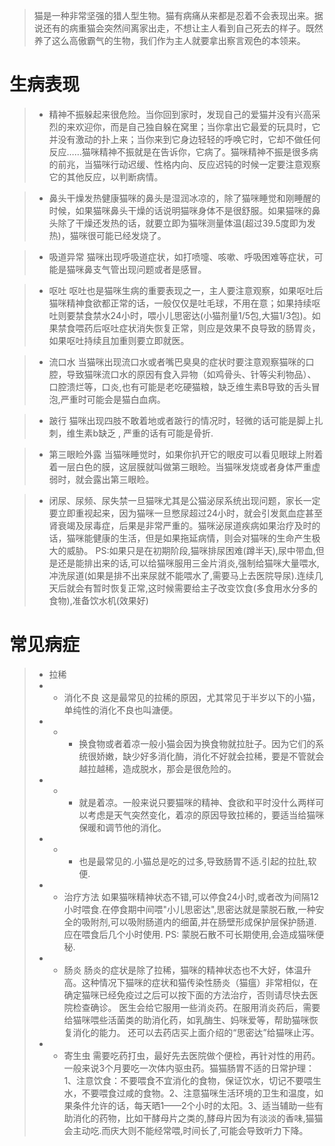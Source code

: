 > 猫是一种非常坚强的猎人型生物。猫有病痛从来都是忍着不会表现出来。据说还有的病重猫会突然间离家出走，不想让主人看到自己死去的样子。既然养了这么高傲霸气的生物，我们作为主人就要拿出察言观色的本领来。

# 生病表现
>- 精神不振躲起来很危险。当你回到家时，发现自己的爱猫并没有兴高采烈的来欢迎你，而是自己独自躲在窝里；当你拿出它最爱的玩具时，它并没有激动的扑上来；当你来到它身边轻轻的呼唤它时，它却不做任何反应……猫咪精神不振就是在告诉你，它病了。猫咪精神不振是很多病的前兆，当猫咪行动迟缓、性格内向、反应迟钝的时候一定要注意观察它的其他反应，以判断病情。

>- 鼻头干燥发热健康猫咪的鼻头是湿润冰凉的，除了猫咪睡觉和刚睡醒的时候，如果猫咪鼻头干燥的话说明猫咪身体不是很舒服。如果猫咪的鼻头除了干燥还发热的话，就要立即为猫咪测量体温(超过39.5度即为发热)，猫咪很可能已经发烧了。

>- 吸道异常 猫咪出现呼吸道症状，如打喷嚏、咳嗽、呼吸困难等症状，可能是猫咪鼻支气管出现问题或者是感冒。

>- 呕吐 呕吐也是猫咪生病的重要表现之一，主人要注意观察，如果呕吐后猫咪精神食欲都正常的话，一般仅仅是吐毛球，不用在意；如果持续呕吐则要禁食禁水24小时，喂小儿思密达(小猫剂量1/5包,大猫1/3包)。如果禁食喂药后呕吐症状消失恢复正常，则应是效果不良导致的肠胃炎，如果呕吐持续且加重则要立即就医。

>- 流口水 当猫咪出现流口水或者嘴巴臭臭的症状时要注意观察猫咪的口腔，导致猫咪流口水的原因有食入异物（如鸡骨头、针等尖利物品）、口腔溃烂等，口炎,也有可能是老吃硬猫粮，缺乏维生素B导致的舌头冒泡,严重时可能会是猫白血病。

>- 跛行 猫咪出现四肢不敢着地或者跛行的情况时，轻微的话可能是脚上扎刺，维生素b缺乏 , 严重的话有可能是骨折.

>- 第三眼睑外露 当猫咪睡觉时，如果你扒开它的眼皮可以看见眼球上附着着一层白色的膜，这层膜就叫做第三眼睑。当猫咪发烧或者身体严重虚弱时，就会露出第三眼睑。

>- 闭尿、尿频、尿失禁一旦猫咪尤其是公猫泌尿系统出现问题，家长一定要立即重视起来，因为猫咪一旦憋尿超过24小时，就会引发氮血症甚至肾衰竭及尿毒症，后果是非常严重的。猫咪泌尿道疾病如果治疗及时的话，猫咪能健康的生活，但是如果拖延病情，则会对猫咪的生命产生极大的威胁。
PS:如果只是在初期阶段,猫咪排尿困难(蹲半天),尿中带血,但是还是能排出来的话,可以给猫咪服用三金片消炎,强制给猫咪大量喂水,冲洗尿道(如果是排不出来尿就不能喂水了,需要马上去医院导尿).连续几天后就会有暂时恢复正常,这时候需要给主子改变饮食(多食用水分多的食物),准备饮水机(效果好)

# 常见病症
>- 拉稀
>- - 消化不良 这是最常见的拉稀的原因，尤其常见于半岁以下的小猫，单纯性的消化不良也叫溏便。
>- - - 换食物或者着凉一般小猫会因为换食物就拉肚子。因为它们的系统很娇嫩，缺少好多消化酶，消化不好就会拉稀，要是不管就会越拉越稀，造成脱水，那会是很危险的。
>- - - 就是着凉。一般来说只要猫咪的精神、食欲和平时没什么两样可以考虑是天气突然变化，着凉的原因导致拉稀的，要适当给猫咪保暖和调节他的消化。
>- - - 也是最常见的.小猫总是吃的过多,导致肠胃不适.引起的拉肚,软便.
>- - 治疗方法
如果猫咪精神状态不错,可以停食24小时,或者改为间隔12小时喂食.在停食期中间喂"小儿思密达",思密达就是蒙脱石散,一种安全的吸附剂,可以吸附肠道内的细菌,并在肠壁形成保护层保护肠道.应在喂食后几个小时使用.
PS: 蒙脱石散不可长期使用,会造成猫咪便秘.
>- - 肠炎
肠炎的症状是除了拉稀，猫咪的精神状态也不大好，体温升高。这种情况下猫咪的症状和猫传染性肠炎（猫瘟）非常相似，在确定猫咪已经免疫过之后可以按下面的方法治疗，否则请尽快去医院检查确诊。 医生会给它服用一些消炎药。在服用消炎药后，需要给猫咪喂些活菌类的助消化药，如乳酶生、妈咪爱等，帮助猫咪恢复消化的能力。 还可以去药店买上面介绍的“思密达”给猫咪止泻。
> - - 寄生虫
需要吃药打虫，最好先去医院做个便检，再针对性的用药。 一般来说3个月要吃一次体内驱虫药。猫猫肠胃不适的日常护理：1、注意饮食：不要喂食不宜消化的食物，保证饮水，切记不要喂生水，不要喂食过咸的食物。2、注意猫咪生活环境的卫生和温度，如果条件允许的话，每天晒1——2个小时的太阳。3、适当辅助一些有助消化的药物，比如干酵母片之类的,酵母片因为有淡淡的香味,猫猫会主动吃.而庆大则不能经常喂,时间长了,可能会导致听力下降。


